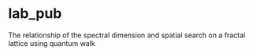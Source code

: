 # lab_pub
The relationship of the spectral dimension and spatial search on a fractal lattice using quantum walk
